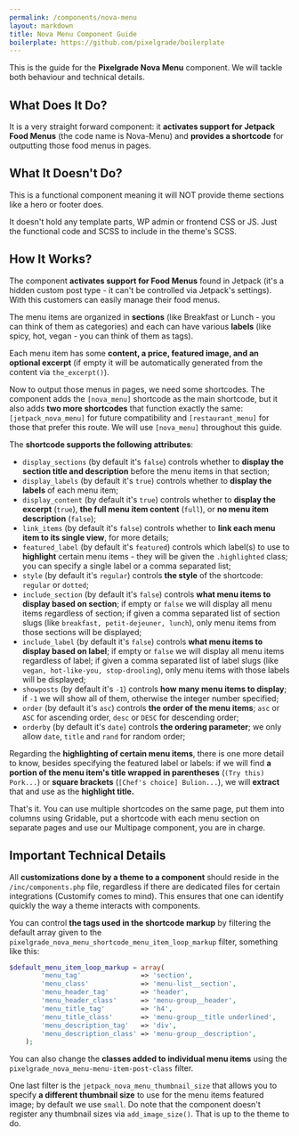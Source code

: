 ```yaml
---
permalink: /components/nova-menu
layout: markdown
title: Nova Menu Component Guide
boilerplate: https://github.com/pixelgrade/boilerplate
---
```

This is the guide for the **Pixelgrade Nova Menu** component. We will tackle both behaviour and technical details.

## What Does It Do?

It is a very straight forward component: it **activates support for Jetpack Food Menus** (the code name is Nova-Menu) and **provides a shortcode** for outputting those food menus in pages.

## What It Doesn't Do?

This is a functional component meaning it will NOT provide theme sections like a hero or footer does.

It doesn't hold any template parts, WP admin or frontend CSS or JS. Just the functional code and SCSS to include in the theme's SCSS.

## How It Works?

The component **activates support for Food Menus** found in Jetpack (it's a hidden custom post type - it can't be controlled via Jetpack's settings). With this customers can easily manage their food menus. 

The menu items are organized in **sections** (like Breakfast or Lunch - you can think of them as categories) and each can have various **labels** (like spicy, hot, vegan - you can think of them as tags).

Each menu item has some **content, a price, featured image, and an optional excerpt** (if empty it will be automatically generated from the content via `the_excerpt()`).

Now to output those menus in pages, we need some shortcodes. The component adds the `[nova_menu]` shortcode as the main shortcode, but it also adds **two more shortcodes** that function exactly the same: `[jetpack_nova_menu]` for future compatibility and `[restaurant_menu]` for those that prefer this route. We will use `[nova_menu]` throughout this guide.

The **shortcode supports the following attributes**:

- `display_sections` (by default it's `false`) controls whether to **display the section title and description** before the menu items in that section;
- `display_labels` (by default it's `true`) controls whether to **display the labels** of each menu item;
- `display_content` (by default it's `true`) controls whether to **display the excerpt** (`true`), **the full menu item content** (`full`), or **no menu item description** (`false`);
- `link_items` (by default it's `false`) controls whether to **link each menu item to its single view**, for more details;
- `featured_label` (by default it's `featured`) controls which label(s) to use to **highlight** certain menu items - they will be given the `.highlighted` class; you can specify a single label or a comma separated list;
- `style` (by default it's `regular`) controls **the style** of the shortcode: `regular` or `dotted`;
- `include_section` (by default it's `false`) controls **what menu items to display based on section**; if empty or `false` we will display all menu items regardless of section; if given a comma separated list of section slugs (like `breakfast, petit-dejeuner, lunch`), only menu items from those sections will be displayed;
- `include_label` (by default it's `false`) controls **what menu items to display based on label**; if empty or `false` we will display all menu items regardless of label; if given a comma separated list of label slugs (like `vegan, hot-like-you, stop-drooling`), only menu items with those labels will be displayed;
- `showposts` (by default it's `-1`) controls **how many menu items to display**; if `-1` we will show all of them, otherwise the integer number specified;
- `order` (by default it's `asc`) controls **the order of the menu items**; `asc` or `ASC` for ascending order, `desc` or `DESC` for descending order;
- `orderby` (by default it's `date`) controls **the ordering parameter**; we only allow `date`, `title` and `rand` for random order;

Regarding the **highlighting of certain menu items**, there is one more detail to know, besides specifying the featured label or labels: if we will find **a portion of the menu item's title wrapped in parentheses** (`(Try this) Pork...`) or **square brackets** (`[Chef's choice] Bulion...`), we will **extract** that and use as the **highlight title.**

That's it. You can use multiple shortcodes on the same page, put them into columns using Gridable, put a shortcode with each menu section on separate pages and use our Multipage component, you are in charge.

## Important Technical Details

All **customizations done by a theme to a component** should reside in the `/inc/components.php` file, regardless if there are dedicated files for certain integrations (Customify comes to mind). This ensures that one can identify quickly the way a theme interacts with components.

You can control **the tags used in the shortcode markup** by filtering the default array given to the `pixelgrade_nova_menu_shortcode_menu_item_loop_markup` filter, something like this:

```php
$default_menu_item_loop_markup = array(
		'menu_tag'               => 'section',
		'menu_class'             => 'menu-list__section',
		'menu_header_tag'        => 'header',
		'menu_header_class'      => 'menu-group__header',
		'menu_title_tag'         => 'h4',
		'menu_title_class'       => 'menu-group__title underlined',
		'menu_description_tag'   => 'div',
		'menu_description_class' => 'menu-group__description',
	);
```

You can also change the **classes added to individual menu items** using the `pixelgrade_nova_menu-menu-item-post-class` filter.

One last filter is the `jetpack_nova_menu_thumbnail_size` that allows you to specify **a different thumbnail size** to use for the menu items featured image; by default we use `small`. Do note that the component doesn't register any thumbnail sizes via `add_image_size()`. That is up to the theme to do.